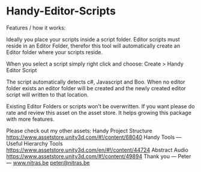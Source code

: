 # Handy-Editor-Scripts
Features / how it works:

Ideally you place your scripts inside a script folder.
Editor scripts must reside in an Editor Folder, therefor
this tool will automatically create an Editor folder where
your scripts reside.

When you select a script simply right click and choose:
Create > Handy Editor Script

The script automatically detects c#, Javascript and Boo.
When no editor folder exists an editor folder will be created
and the newly created editor script will written
to that location.

Existing Editor Folders or scripts won’t be overwritten.
If you want please do rate and review this asset on
the asset store. It helps growing this package
with more features.


Please check out my other assets:
Handy Project Structure
https://www.assetstore.unity3d.com/#!/content/68040
Handy Tools — Useful Hierarchy Tools
https://www.assetstore.unity3d.com/en/#!/content/44724
Abstract Audio
https://www.assetstore.unity3d.com/#!/content/49894
Thank you — Peter —
www.nitras.be
peter@nitras.be
